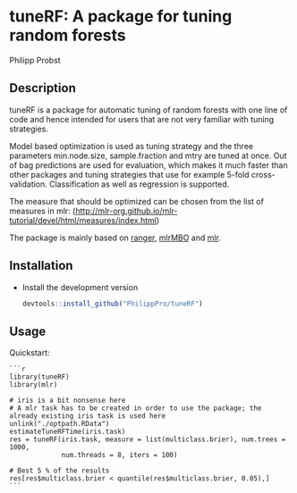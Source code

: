 
# tuneRF: A package for tuning random forests

Philipp Probst

## Description
tuneRF is a package for automatic tuning of random forests with one line of code and hence intended for users that are not very familiar with tuning strategies. 

Model based optimization is used as tuning strategy and the three parameters min.node.size, sample.fraction and mtry are tuned at once. Out of bag predictions are used for evaluation, which makes it much faster than other packages and tuning strategies that use for example 5-fold cross-validation. Classification as well as regression is supported. 

The measure that should be optimized can be chosen from the list of measures in mlr: (http://mlr-org.github.io/mlr-tutorial/devel/html/measures/index.html)

The package is mainly based on [ranger](https://github.com/imbs-hl/ranger), [mlrMBO](http://mlr-org.github.io/mlrMBO/) and [mlr](https://github.com/mlr-org/mlr/#-machine-learning-in-r). 

## Installation
* Install the development version
    ```r
    devtools::install_github("PhilippPro/tuneRF")
    ```
    
## Usage
Quickstart:

    ```r
    library(tuneRF)
    library(mlr)

    # iris is a bit nonsense here
    # A mlr task has to be created in order to use the package; the already existing iris task is used here
    unlink("./optpath.RData")
    estimateTuneRFTime(iris.task)
    res = tuneRF(iris.task, measure = list(multiclass.brier), num.trees = 1000, 
                 num.threads = 8, iters = 100)

    # Best 5 % of the results
    res[res$multiclass.brier < quantile(res$multiclass.brier, 0.05),]
    ```
